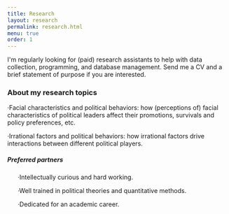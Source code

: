 ```yaml
---
title: Research
layout: research
permalink: research.html
menu: true
order: 1
---
```

I'm regularly looking for (paid) research assistants to help with data collection, programming, and database management. Send me a CV and a brief statement of purpose if you are interested. ​

<h3>About my research topics</h3>
<p>·Facial characteristics and political behaviors: how (perceptions of) facial characteristics of political leaders affect their promotions, survivals and policy preferences, etc.</p>
<p>·Irrational factors and political behaviors: how irrational factors drive interactions between different political players.</p>

<h5>Preferred partners</h5>
<ul>
<p>·Intellectually curious and hard working.</p>

<p>·Well trained in political theories and quantitative methods.</p>
<p>·Dedicated for an academic career.</p>
</ul>